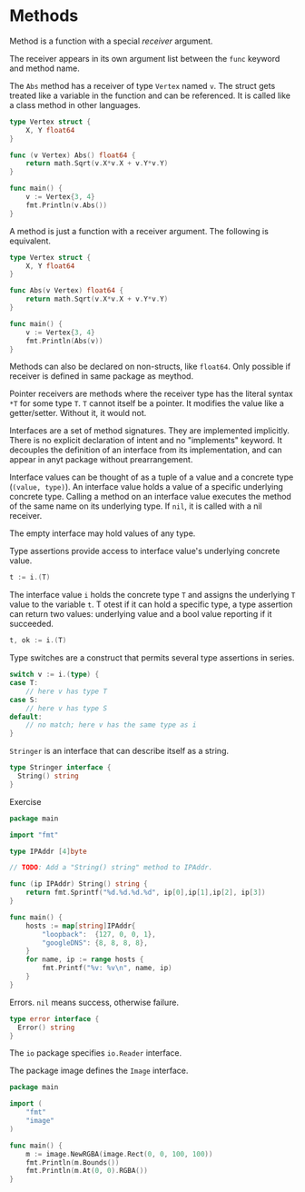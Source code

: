# Methods

Method is a function with a special *receiver* argument.

The receiver appears in its own argument list between the `func` keyword and method name.

The `Abs` method has a receiver of type `Vertex` named `v`. The struct gets treated like a variable in the function and can be referenced. It is called like a class method in other languages. 

```Go
type Vertex struct {
	X, Y float64
}

func (v Vertex) Abs() float64 {
	return math.Sqrt(v.X*v.X + v.Y*v.Y)
}

func main() {
	v := Vertex{3, 4}
	fmt.Println(v.Abs())
}
```

A method is just a function with a receiver argument. The following is equivalent.

```Go
type Vertex struct {
	X, Y float64
}

func Abs(v Vertex) float64 {
	return math.Sqrt(v.X*v.X + v.Y*v.Y)
}

func main() {
	v := Vertex{3, 4}
	fmt.Println(Abs(v))
}
```

Methods can also be declared on non-structs, like `float64`. Only possible if receiver is defined in same package as meythod.

Pointer receivers are methods where the receiver type has the literal syntax `*T` for some type `T`. `T` cannot itself be a pointer. It modifies the value like a getter/setter. Without it, it would not.

Interfaces are a set of method signatures. They are implemented implicitly. There is no explicit declaration of intent and no "implements" keyword. It decouples the definition of an interface from its implementation, and can appear in anyt package without prearrangement.

Interface values can be thought of as a tuple of a value and a concrete type (`(value, type)`). An interface value holds a value of a specific underlying concrete type. Calling a method on an interface value executes the method of the same name on its underlying type. If `nil`, it is called with a nil receiver.

The empty interface may hold values of any type.

Type assertions provide access to interface value's underlying concrete value.

```Go
t := i.(T)
```

The interface value `i` holds the concrete type `T` and assigns the underlying `T` value to the variable `t`. T otest if it can hold a specific type, a type assertion can return two values: underlying value and a bool value reporting if it succeeded.

```Go
t, ok := i.(T)
```

Type switches are a construct that permits several type assertions in series.

```Go
switch v := i.(type) {
case T:
    // here v has type T
case S:
    // here v has type S
default:
    // no match; here v has the same type as i
}
```

`Stringer` is an interface that can describe itself as a string. 

```Go
type Stringer interface {
  String() string
}
```

Exercise

```Go
package main

import "fmt"

type IPAddr [4]byte

// TODO: Add a "String() string" method to IPAddr.

func (ip IPAddr) String() string {
	return fmt.Sprintf("%d.%d.%d.%d", ip[0],ip[1],ip[2], ip[3])
}

func main() {
	hosts := map[string]IPAddr{
		"loopback":  {127, 0, 0, 1},
		"googleDNS": {8, 8, 8, 8},
	}
	for name, ip := range hosts {
		fmt.Printf("%v: %v\n", name, ip)
	}
}
```

Errors. `nil` means success, otherwise failure.

```Go
type error interface {
  Error() string
}
```

The `io` package specifies `io.Reader` interface.

The package image defines the `Image` interface.

```Go
package main

import (
	"fmt"
	"image"
)

func main() {
	m := image.NewRGBA(image.Rect(0, 0, 100, 100))
	fmt.Println(m.Bounds())
	fmt.Println(m.At(0, 0).RGBA())
}
```